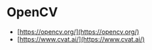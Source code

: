 # OpenCV
* [https://opencv.org/](https://opencv.org/)
* [https://www.cvat.ai/](https://www.cvat.ai/)